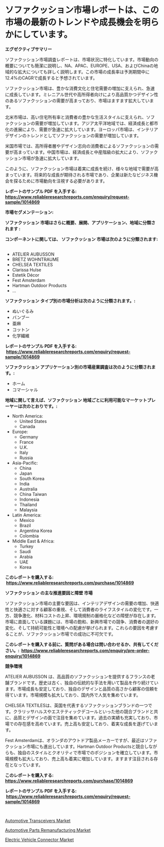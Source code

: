 <p><h1>ソファクッション市場レポートは、この市場の最新のトレンドや成長機会を明らかにしています。</h1></p><p><strong>エグゼクティブサマリー</strong></p>
<p><p>ソファクッション市場調査レポートは、市場状況に特化しています。市場動向の概要についても簡潔に説明し、NA、APAC、EUROPE、USA、およびChinaの地域的な拡大についても詳しく説明します。この市場の成長率は予測期間中に12.4%のCAGRで成長すると予想されています。</p><p>ソファクッション市場は、豊かな消費文化と住宅需要の増加に支えられ、急速に成長しています。ミレニアル世代や高所得者向けにより高品質かつデザイン性のあるソファクッションの需要が高まっており、市場はますます拡大しています。</p><p>北米市場は、高い住宅所有率と消費者の豊かな生活スタイルに支えられ、ソファクッションの需要が増加しています。アジア太平洋地域では、経済成長と都市化の進展により、需要が急速に拡大しています。ヨーロッパ市場は、インテリアデザインのトレンドとしてソファクッションの需要が増加しています。</p><p>米国市場では、高所得者層やデザイン志向の消費者によるソファクッションの需要が高まっています。中国市場は、経済成長と中産階級の拡大により、ソファクッション市場が急速に拡大しています。</p><p>このように、ソファクッション市場は着実に成長を続け、様々な地域で需要が高まっています。将来的な成長が期待される市場であり、企業は新たなビジネス機会を探るために市場動向を注視する必要があります。</p></p>
<p><strong>レポートのサンプル PDF を入手する: <a href="https://www.reliableresearchreports.com/enquiry/request-sample/1014869">https://www.reliableresearchreports.com/enquiry/request-sample/1014869</a></strong></p>
<p><strong>市場セグメンテーション:</strong></p>
<p><strong> ソファクッション 市場はさらに概要、展開、アプリケーション、地域に分類されます :</strong></p>
<p><strong>コンポーネントに関しては、 ソファクッション 市場は次のように分類されます: &nbsp;</strong></p>
<p><ul><li>ATELIER AUBUSSON</li><li>BRETZ WOHNTRAUME</li><li>CHELSEA TEXTILES</li><li>Clarissa Hulse</li><li>Estetik Décor</li><li>Fest Amsterdam</li><li>Hartman Outdoor Products</li><li>...</li></ul></p>
<p><strong> ソファクッション タイプ別の市場分析は次のように分類されます。:</strong></p>
<p><ul><li>ぬいぐるみ</li><li>バンブー</li><li>亜麻</li><li>コットン</li><li>化学繊維</li></ul></p>
<p><strong>レポートのサンプル PDF を入手する: &nbsp;<a href="https://www.reliableresearchreports.com/enquiry/request-sample/1014869">https://www.reliableresearchreports.com/enquiry/request-sample/1014869</a></strong></p>
<p><strong> ソファクッション アプリケーション別の市場産業調査は次のように分類されます。:</strong></p>
<p><ul><li>ホーム</li><li>コマーシャル</li></ul></p>
<p><strong>地域に関して言えば、ソファクッション 地域ごとに利用可能なマーケットプレーヤーは次のとおりです。:</strong></p>
<p><ul>
    <li>
        North America:
        <ul>
            <li>United States</li>
            <li>Canada</li>
        </ul>
    </li>
    <li>
        Europe:
        <ul>
            <li>Germany</li>
            <li>France</li>
            <li>U.K.</li>
            <li>Italy</li>
            <li>Russia</li>
        </ul>
    </li>
    <li>
        Asia-Pacific:
        <ul>
            <li>China</li>
            <li>Japan</li>
            <li>South Korea</li>
            <li>India</li>
            <li>Australia</li>
            <li>China Taiwan</li>
            <li>Indonesia</li>
            <li>Thailand</li>
            <li>Malaysia</li>
        </ul>
    </li>
    <li>
        Latin America:
        <ul>
            <li>Mexico</li>
            <li>Brazil</li>
            <li>Argentina Korea</li>
            <li>Colombia</li>
        </ul>
    </li>
    <li>
        Middle East & Africa:
        <ul>
            <li>Turkey</li>
            <li>Saudi</li>
            <li>Arabia</li>
            <li>UAE</li>
            <li>Korea</li>
        </ul>
    </li>
    </ul></p>
<p><strong>このレポートを購入する: &nbsp;<a href="https://www.reliableresearchreports.com/purchase/1014869">https://www.reliableresearchreports.com/purchase/1014869</a></strong></p>
<p><strong>ソファクッション の主な推進要因と障壁 市場</strong></p>
<p><p>ソファクッション市場の主要な要因は、インテリアデザインの需要の増加、快適性と快適さに対する顧客の重視、そして消費者のライフスタイルの変化です。一方、競争激化、材料コストの上昇、環境規制の厳格化などの障壁が存在します。市場に直面している課題には、市場の飽和、新興市場での競争、消費者の選好の変化、そして持続可能性と環境への配慮が挙げられます。これらの要因を考慮することが、ソファクッション市場での成功に不可欠です。</p></p>
<p><strong>このレポートを購入する前に、質問がある場合は問い合わせるか、共有してください。:&nbsp; <a href="https://www.reliableresearchreports.com/enquiry/pre-order-enquiry/1014869">https://www.reliableresearchreports.com/enquiry/pre-order-enquiry/1014869</a></strong></p>
<p><strong>競争環境</strong></p>
<p><p>ATELIER AUBUSSON は、高品質のソファクッションを提供するフランスの老舗ブランドです。歴史は古く、独自の伝統的な手法を用いて製品を作り続けています。市場成長も安定しており、独自のデザインと品質の高さから顧客の信頼を得ています。市場規模も拡大しており、国内外で人気を集めています。</p><p>CHELSEA TEXTILESは、英国を代表するソファクッションブランドの一つです。クラリッサハルスやエステティックデコールといった他の競合ブランドと共に、品質とデザインの面で注目を集めています。過去の実績も充実しており、市場での存在感を高めています。売上高も安定しており、着実な成長を遂げています。</p><p>Fest Amsterdamは、オランダのアウトドア製品メーカーですが、最近はソファクッション市場にも進出しています。Hartman Outdoor Productsと競合しながらも、独自のスタイルとクオリティで市場でのポジションを確立しています。市場規模も拡大しており、売上高も着実に増加しています。ますます注目される存在となっています。</p></p>
<p><strong>このレポートを購入する: &nbsp; <a href="https://www.reliableresearchreports.com/purchase/1014869">https://www.reliableresearchreports.com/purchase/1014869</a></strong></p>
<p><strong>レポートのサンプル PDF を入手する: &nbsp;<a href="https://www.reliableresearchreports.com/enquiry/request-sample/1014869">https://www.reliableresearchreports.com/enquiry/request-sample/1014869</a></strong><strong></strong></p>
<p>&nbsp;</p>
<p><p><a href="https://github.com/johnbach50/Market-Research-Report-List-2/blob/main/automotive-transceivers-market.md">Automotive Transceivers Market</a></p><p><a href="https://github.com/pjcfca/Market-Research-Report-List-1/blob/main/automotive-parts-remanufacturing-market.md">Automotive Parts Remanufacturing Market</a></p><p><a href="https://github.com/wusalecollins540tpqoz/Market-Research-Report-List-1/blob/main/electric-vehicle-connector-market.md">Electric Vehicle Connector Market</a></p></p>